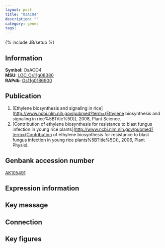 ```yaml
---
layout: post
title: "OsACO4"
description: ""
category: genes
tags: 
---
```

{% include JB/setup %}

## Information
__Symbol__: OsACO4  
__MSU__: [LOC_Os11g08380](http://rice.plantbiology.msu.edu/cgi-bin/ORF_infopage.cgi?orf=LOC_Os11g08380)  
__RAPdb__: [Os11g0186900](http://rapdb.dna.affrc.go.jp/viewer/gbrowse_details/irgsp1?name=Os11g0186900)  

## Publication
1. [Ethylene biosynthesis and signaling in rice](http://www.ncbi.nlm.nih.gov/pubmed?term=(Ethylene biosynthesis and signaling in rice%5BTitle%5D)), 2008, Plant Science.
2. [Contribution of ethylene biosynthesis for resistance to blast fungus infection in young rice plants](http://www.ncbi.nlm.nih.gov/pubmed?term=(Contribution of ethylene biosynthesis for resistance to blast fungus infection in young rice plants%5BTitle%5D)), 2006, Plant Physiol.

## Genbank accession number
[AK105491](http://www.ncbi.nlm.nih.gov/nuccore/AK105491)

## Expression information

## Key message

## Connection

## Key figures


